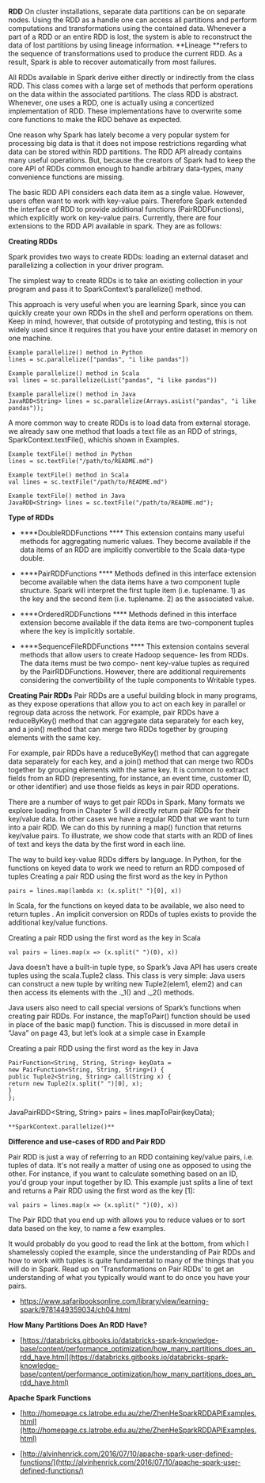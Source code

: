 **RDD**
On cluster installations, separate data partitions can be on separate nodes. Using the RDD as a handle one can access all partitions and perform computations and transformations using the contained data. Whenever a part of a RDD or an entire RDD is lost, the system is able to reconstruct the data of lost partitions by using lineage information. **Lineage **refers to the sequence of transformations used to produce the current RDD. As a result, Spark is able to recover automatically from most failures.

All RDDs available in Spark derive either directly or indirectly from the class RDD. This class comes with a large set of methods that perform operations on the data within the associated partitions. The class RDD is abstract. Whenever, one uses a RDD, one is actually using a concertized implementation of RDD. These implementations have to overwrite some core functions to make the RDD behave as expected.

One reason why Spark has lately become a very popular system for processing big data is that it does not impose restrictions regarding what data can be stored within RDD partitions. The RDD API already contains many useful operations. But, because the creators of Spark had to keep the core API of RDDs common enough to handle arbitrary data-types, many convenience functions are missing.

The basic RDD API considers each data item as a single value. However, users often want to work with key-value pairs. Therefore Spark extended the interface of RDD to provide additional functions (PairRDDFunctions), which explicitly work on key-value pairs. Currently, there are four extensions to the RDD API available in spark. They are as follows:


**Creating RDDs**

Spark provides two ways to create RDDs: loading an external dataset and parallelizing a collection in your driver program.

The simplest way to create RDDs is to take an existing collection in your program and pass it to SparkContext’s parallelize() method.

This approach is very useful when you are learning Spark, since you can quickly create your own RDDs in the shell and perform operations on them. Keep in mind, however, that outside of prototyping and testing, this is not widely used since
it requires that you have your entire dataset in memory on one machine.

    Example parallelize() method in Python
    lines = sc.parallelize(["pandas", "i like pandas"])

    Example parallelize() method in Scala
    val lines = sc.parallelize(List("pandas", "i like pandas"))

    Example parallelize() method in Java
    JavaRDD<String> lines = sc.parallelize(Arrays.asList("pandas", "i like pandas"));

A more common way to create RDDs is to load data from external storage. we already saw one method that loads a text file as an RDD of strings, SparkContext.textFile(), whichis shown in Examples.

    Example textFile() method in Python
    lines = sc.textFile("/path/to/README.md")

    Example textFile() method in Scala
    val lines = sc.textFile("/path/to/README.md")

    Example textFile() method in Java
    JavaRDD<String> lines = sc.textFile("/path/to/README.md");


******Type of RDDs******


* ****DoubleRDDFunctions ****
  This extension contains many useful methods for aggregating numeric values. They become available if the data items of an RDD are implicitly convertible to the Scala data-type double.

* ****PairRDDFunctions ****
  Methods defined in this interface extension become available when the data items have a two component tuple structure. Spark will interpret the first tuple item (i.e. tuplename. 1) as the key and the second item (i.e. tuplename. 2) as the associated value.

* ****OrderedRDDFunctions ****
  Methods defined in this interface extension become available if the data items are two-component tuples where the key is implicitly sortable.

* ****SequenceFileRDDFunctions ****
  This extension contains several methods that allow users to create Hadoop sequence- les from RDDs. The data items must be two compo- nent key-value tuples as required by the PairRDDFunctions. However, there are additional requirements considering the convertibility of the tuple components to Writable types.






**Creating Pair RDDs**
Pair RDDs are a useful building block in many programs, as they expose operations that allow you to act on each key in parallel or regroup data across the network. For example, pair RDDs have a reduceByKey() method that can aggregate data separately for each key, and a join() method that can merge two RDDs together by grouping elements with the same key.

For example, pair RDDs have a reduceByKey() method that can aggregate data separately for each key, and a join() method that can merge two RDDs together by grouping elements with the same key. It is common to extract fields from an RDD (representing, for instance, an event time, customer ID, or other identifier) and use those fields as keys in pair RDD operations.


There are a number of ways to get pair RDDs in Spark. Many formats we explore loading from in Chapter 5 will directly return pair RDDs for their key/value data. In other cases we have a regular RDD that we want to turn into a pair RDD. We can do this by running a map() function that returns key/value pairs. To illustrate, we show code that starts with an RDD of lines of text and keys the data by the first word in each line.

The way to build key-value RDDs differs by language. In Python, for the functions on keyed data to work we need to return an RDD composed of tuples Creating a pair RDD using the first word as the key in Python

    pairs = lines.map(lambda x: (x.split(" ")[0], x))

In Scala, for the functions on keyed data to be available, we also need to return tuples . An implicit conversion on RDDs of tuples exists to provide the additional key/value functions.

Creating a pair RDD using the first word as the key in Scala

    val pairs = lines.map(x => (x.split(" ")(0), x))

Java doesn’t have a built-in tuple type, so Spark’s Java API has users create tuples using the scala.Tuple2 class. This class is very simple: Java users can construct a new tuple by writing new Tuple2(elem1, elem2) and can then access its elements with the ._1() and ._2() methods.

Java users also need to call special versions of Spark’s functions when creating pair RDDs. For instance, the mapToPair() function should be used in place of the basic map() function. This is discussed in more detail in “Java” on page 43, but let’s look at a simple case in Example 

Creating a pair RDD using the first word as the key in Java

    PairFunction<String, String, String> keyData =
    new PairFunction<String, String, String>() {
    public Tuple2<String, String> call(String x) {
    return new Tuple2(x.split(" ")[0], x);
    }
    };
JavaPairRDD<String, String> pairs = lines.mapToPair(keyData);

    **SparkContext.parallelize()**


**Difference and use-cases of RDD and Pair RDD**

Pair RDD is just a way of referring to an RDD containing key/value pairs, i.e. tuples of data. It's not really a matter of using one as opposed to using the other. For instance, if you want to calculate something based on an ID, you'd group your input together by ID. This example just splits a line of text and returns a Pair RDD using the first word as the key [1]:

    val pairs = lines.map(x => (x.split(" ")(0), x))
The Pair RDD that you end up with allows you to reduce values or to sort data based on the key, to name a few examples.

It would probably do you good to read the link at the bottom, from which I shamelessly copied the example, since the understanding of Pair RDDs and how to work with tuples is quite fundamental to many of the things that you will do in Spark. Read up on 'Transformations on Pair RDDs' to get an understanding of what you typically would want to do once you have your pairs.

* https://www.safaribooksonline.com/library/view/learning-spark/9781449359034/ch04.html

**How Many Partitions Does An RDD Have?**


* [https://databricks.gitbooks.io/databricks-spark-knowledge-base/content/performance_optimization/how_many_partitions_does_an_rdd_have.html](https://databricks.gitbooks.io/databricks-spark-knowledge-base/content/performance_optimization/how_many_partitions_does_an_rdd_have.html)

****Apache Spark Functions****

* [http://homepage.cs.latrobe.edu.au/zhe/ZhenHeSparkRDDAPIExamples.html](http://homepage.cs.latrobe.edu.au/zhe/ZhenHeSparkRDDAPIExamples.html)

* [http://alvinhenrick.com/2016/07/10/apache-spark-user-defined-functions/](http://alvinhenrick.com/2016/07/10/apache-spark-user-defined-functions/)



